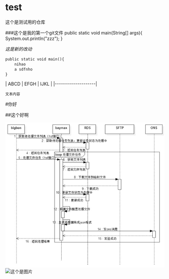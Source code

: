 # test
这个是测试用的仓库

###这个是我的第一个git文件
	public static void main(String[] args){
		System.out.println("zzz");
	}

*这是新的改动*

````
public static void main(){
	nihao
	a sdfnho
}
````

| ABCD | EFGH | IJKL |
|--------------------|

<small>文本内容</small>		

#你好
		
##这个好啊


![流程](https://github.com/qiuto/test/blob/master/process.jpg)
![这个是图片](http://i.imgur.com/pkKh3dV.jpg)

